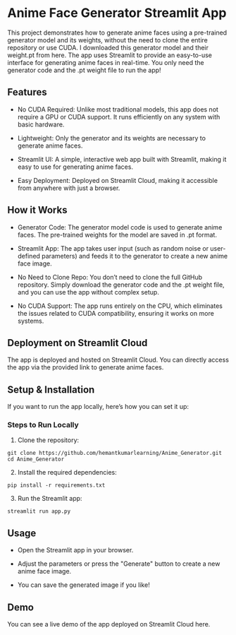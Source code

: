 # Anime Face Generator Streamlit App

This project demonstrates how to generate anime faces using a pre-trained generator model and its weights, without the need to clone the entire repository or use CUDA. I downloaded this generator model and their weight.pt from here. The app uses Streamlit to provide an easy-to-use interface for generating anime faces in real-time. You only need the generator code and the .pt weight file to run the app!

## Features

- No CUDA Required: Unlike most traditional models, this app does not require a GPU or CUDA support. It runs efficiently on any system with basic hardware.
  
- Lightweight: Only the generator and its weights are necessary to generate anime faces.
  
- Streamlit UI: A simple, interactive web app built with Streamlit, making it easy to use for generating anime faces.
  
- Easy Deployment: Deployed on Streamlit Cloud, making it accessible from anywhere with just a browser.
  
## How it Works

- Generator Code: The generator model code is used to generate anime faces. The pre-trained weights for the model are saved in .pt format.
  
- Streamlit App: The app takes user input (such as random noise or user-defined parameters) and feeds it to the generator to create a new anime face image.
  
- No Need to Clone Repo: You don’t need to clone the full GitHub repository. Simply download the generator code and the .pt weight file, and you can use the app without complex setup.
  
- No CUDA Support: The app runs entirely on the CPU, which eliminates the issues related to CUDA compatibility, ensuring it works on more systems.
  
## Deployment on Streamlit Cloud

The app is deployed and hosted on Streamlit Cloud. You can directly access the app via the provided link to generate anime faces.

## Setup & Installation

If you want to run the app locally, here’s how you can set it up:

### Steps to Run Locally

1. Clone the repository:

```
git clone https://github.com/hemantkumarlearning/Anime_Generator.git
cd Anime_Generator
```

2. Install the required dependencies:

```
pip install -r requirements.txt
```

3. Run the Streamlit app:
   
```
streamlit run app.py
```

## Usage

- Open the Streamlit app in your browser.
  
- Adjust the parameters or press the "Generate" button to create a new anime face image.
  
- You can save the generated image if you like!
## Demo

You can see a live demo of the app deployed on Streamlit Cloud here.
